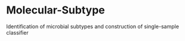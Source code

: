# Molecular-Subtype
Identification of microbial subtypes and construction of single-sample classifier

